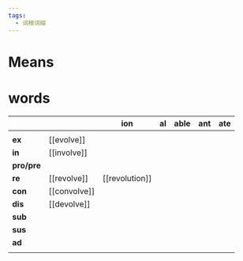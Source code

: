 ```yaml
---
tags:
  - 词根词缀
---
```

# Means

# words
|             |              | **ion**        | **al** | **able** | **ant** | **ate** |
| ----------- | ------------ | -------------- | ------ | -------- | ------- | ------- |
|             |              |                |        |          |         |         |
| **ex**      | [[evolve]]   |                |        |          |         |         |
| **in**      | [[involve]]  |                |        |          |         |         |
| **pro/pre** |              |                |        |          |         |         |
| **re**      | [[revolve]]  | [[revolution]] |        |          |         |         |
| **con**     | [[convolve]] |                |        |          |         |         |
| **dis**     | [[devolve]]  |                |        |          |         |         |
| **sub**     |              |                |        |          |         |         |
| **sus**     |              |                |        |          |         |         |
| **ad**      |              |                |        |          |         |         |
|             |              |                |        |          |         |         |
